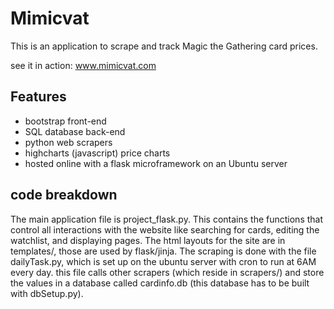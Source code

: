 # Mimicvat
This is an application to scrape and track Magic the Gathering card prices.

see it in action:
www.mimicvat.com

## Features
* bootstrap front-end
* SQL database back-end
* python web scrapers
* highcharts (javascript) price charts
* hosted online with a flask microframework on an Ubuntu server


## code breakdown
The main application file is project_flask.py. This contains the functions that control all interactions with the website like searching for cards, editing the watchlist, and displaying pages.
The html layouts for the site are in templates/, those are used by flask/jinja. 
The scraping is done with the file dailyTask.py, which is set up on the ubuntu server with cron to run at 6AM every day. this file calls other scrapers (which reside in scrapers/) and store the values in a database called cardinfo.db (this database has to be built with dbSetup.py).
